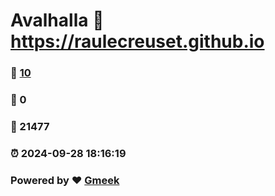 # Avalhalla :link: https://raulecreuset.github.io 
### :page_facing_up: [10](https://raulecreuset.github.io/tag.html) 
### :speech_balloon: 0 
### :hibiscus: 21477 
### :alarm_clock: 2024-09-28 18:16:19 
### Powered by :heart: [Gmeek](https://github.com/Meekdai/Gmeek)
